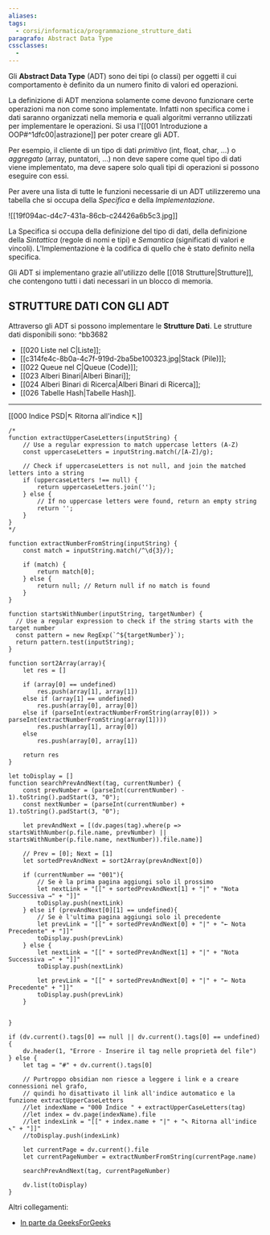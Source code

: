 ```yaml
---
aliases: 
tags:
  - corsi/informatica/programmazione_strutture_dati
paragrafo: Abstract Data Type
cssclasses:
  - 
---
```

Gli **Abstract Data Type** (ADT) sono dei tipi (o classi) per oggetti il cui comportamento è definito da un numero finito di valori ed operazioni.

La definizione di ADT menziona solamente come devono funzionare certe operazioni ma non come sono implementate. Infatti non specifica come i dati saranno organizzati nella memoria e quali algoritmi verranno utilizzati per implementare le operazioni. Si usa l'[[001 Introduzione a OOP#^1dfc00|astrazione]] per poter creare gli ADT.

Per esempio, il cliente di un tipo di dati *primitivo* (int, float, char, …) o *aggregato* (array, puntatori, ...) non deve sapere come quel tipo di dati viene implementato, ma deve sapere solo quali tipi di operazioni si possono eseguire con essi.

Per avere una lista di tutte le funzioni necessarie di un ADT utilizzeremo una tabella che si occupa della *Specifica* e della *Implementazione*.

![[19f094ac-d4c7-431a-86cb-c24426a6b5c3.jpg]]

La Specifica si occupa della definizione del tipo di dati, della definizione della *Sintattica* (regole di nomi e tipi) e *Semantica* (significati di valori e vincoli).
L'Implementazione è la codifica di quello che è stato definito nella specifica.

Gli ADT si implementano grazie all'utilizzo delle [[018 Strutture|Strutture]], che contengono tutti i dati necessari in un blocco di memoria.

## STRUTTURE DATI CON GLI ADT
Attraverso gli ADT si possono implementare le **Strutture Dati**. Le strutture dati disponibili sono: ^bb3682
- [[020 Liste nel C|Liste]];
- [[c314fe4c-8b0a-4c7f-919d-2ba5be100323.jpg|Stack (Pile)]];
- [[022 Queue nel C|Queue (Code)]];
- [[023 Alberi Binari|Alberi Binari]];
- [[024 Alberi Binari di Ricerca|Alberi Binari di Ricerca]];
- [[026 Tabelle Hash|Tabelle Hash]].

___
[[000 Indice PSD|↖ Ritorna all'indice ↖]]

```dataviewjs
/*
function extractUpperCaseLetters(inputString) {
	// Use a regular expression to match uppercase letters (A-Z)
	const uppercaseLetters = inputString.match(/[A-Z]/g);
	
	// Check if uppercaseLetters is not null, and join the matched letters into a string
	if (uppercaseLetters !== null) {
		return uppercaseLetters.join('');
	} else {
	    // If no uppercase letters were found, return an empty string
	    return '';
	}
}
*/

function extractNumberFromString(inputString) {
	const match = inputString.match(/^\d{3}/);
	
	if (match) {
		return match[0];
	} else {
		return null; // Return null if no match is found
	}
}

function startsWithNumber(inputString, targetNumber) {
  // Use a regular expression to check if the string starts with the target number
  const pattern = new RegExp(`^${targetNumber}`);
  return pattern.test(inputString);
}

function sort2Array(array){
	let res = []
	
	if (array[0] == undefined)
		res.push(array[1], array[1])
	else if (array[1] == undefined)
		res.push(array[0], array[0])
	else if (parseInt(extractNumberFromString(array[0])) > parseInt(extractNumberFromString(array[1])))
		res.push(array[1], array[0])
	else
		res.push(array[0], array[1])
	
	return res
}

let toDisplay = []
function searchPrevAndNext(tag, currentNumber) {
	const prevNumber = (parseInt(currentNumber) - 1).toString().padStart(3, "0");
	const nextNumber = (parseInt(currentNumber) + 1).toString().padStart(3, "0");
	
	let prevAndNext = [(dv.pages(tag).where(p => startsWithNumber(p.file.name, prevNumber) || startsWithNumber(p.file.name, nextNumber)).file.name)]
	
	// Prev = [0]; Next = [1]
	let sortedPrevAndNext = sort2Array(prevAndNext[0])
	
	if (currentNumber == "001"){ 
		// Se è la prima pagina aggiungi solo il prossimo
		let nextLink = "[[" + sortedPrevAndNext[1] + "|" + "Nota Successiva →" + "]]"
		toDisplay.push(nextLink)
	} else if (prevAndNext[0][1] == undefined){
		// Se è l'ultima pagina aggiungi solo il precedente
		let prevLink = "[[" + sortedPrevAndNext[0] + "|" + "← Nota Precedente" + "]]"
		toDisplay.push(prevLink)
	} else {
		let nextLink = "[[" + sortedPrevAndNext[1] + "|" + "Nota Successiva →" + "]]"
		toDisplay.push(nextLink)
		
		let prevLink = "[[" + sortedPrevAndNext[0] + "|" + "← Nota Precedente" + "]]"
		toDisplay.push(prevLink)
	}
	
	
}

if (dv.current().tags[0] == null || dv.current().tags[0] == undefined){
	dv.header(1, "Errore - Inserire il tag nelle proprietà del file")
} else {
	let tag = "#" + dv.current().tags[0]

	// Purtroppo obsidian non riesce a leggere i link e a creare connessioni nel grafo,
	// quindi ho disattivato il link all'indice automatico e la funzione extractUpperCaseLetters
	//let indexName = "000 Indice " + extractUpperCaseLetters(tag)
	//let index = dv.page(indexName).file
	//let indexLink = "[[" + index.name + "|" + "↖ Ritorna all'indice ↖" + "]]"
	//toDisplay.push(indexLink)
	
	let currentPage = dv.current().file
	let currentPageNumber = extractNumberFromString(currentPage.name)
	
	searchPrevAndNext(tag, currentPageNumber)
	
	dv.list(toDisplay)
}
```

Altri collegamenti: 
- [In parte da GeeksForGeeks](https://www.geeksforgeeks.org/abstract-data-types/)
